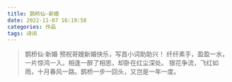 ```yaml
---
title: 鹊桥仙·新婚
date: 2022-11-07 16:19:58
categories: 作品
tags: 诗词
---
```


> 鹊桥仙·新婚
> 预祝哥嫂新婚快乐，写首小词助助兴！
> 纤纤素手，盈盈一水，一片惊鸿一入。相逢一醉了相思，却卧在红尘深处。
> 银花争流，飞红如雨，十月春风一路。鹊桥一步一回头，又岂是一年一度。

